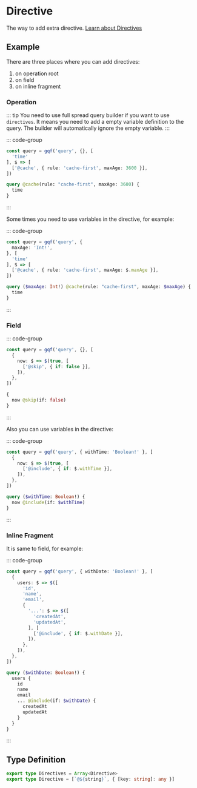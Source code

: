 # Directive

The way to add extra directive. [Learn about Directives](https://graphql.org/learn/queries/#directives)

## Example

There are three places where you can add directives:
  1. on operation root
  2. on field
  3. on inline fragment

### Operation

::: tip
You need to use full spread query builder if you want to use `directives`. It means you need to add a empty variable definition to the query. The builder will automatically ignore the empty variable.
:::

::: code-group
```ts [Query Builder]
const query = gqf('query', {}, [
  'time'
], $ => [
  ['@cache', { rule: 'cache-first', maxAge: 3600 }],
])
```

```graphql [GraphQL Query]
query @cache(rule: "cache-first", maxAge: 3600) {
  time
}
```
:::

Some times you need to use variables in the directive, for example:

::: code-group
```ts [Query Builder]
const query = gqf('query', {
  maxAge: 'Int!',
}, [
  'time'
], $ => [
  ['@cache', { rule: 'cache-first', maxAge: $.maxAge }],
])
```

```graphql [GraphQL Query]
query ($maxAge: Int!) @cache(rule: "cache-first", maxAge: $maxAge) {
  time
}
```
:::

### Field

::: code-group
```ts [Query Builder]
const query = gqf('query', {}, [
  {
    now: $ => $(true, [
      ['@skip', { if: false }],
    ]),
  },
])
```

```graphql [GraphQL Query]
{
  now @skip(if: false)
}
```
:::

Also you can use variables in the directive:

::: code-group
```ts [Query Builder]
const query = gqf('query', { withTime: 'Boolean!' }, [
  {
    now: $ => $(true, [
      ['@include', { if: $.withTime }],
    ]),
  },
])
```

```graphql [GraphQL Query]
query ($withTime: Boolean!) {
  now @include(if: $withTime)
}
```
:::

### Inline Fragment

It is same to field, for example:

::: code-group
```ts [Query Builder]
const query = gqf('query', { withDate: 'Boolean!' }, [
  {
    users: $ => $([
      'id',
      'name',
      'email',
      {
        '...': $ => $([
          'createdAt',
          'updatedAt',
        ], [
          ['@include', { if: $.withDate }],
        ]),
      },
    ]),
  },
])
```

```graphql [GraphQL Query]
query ($withDate: Boolean!) {
  users {
    id
    name
    email
    ... @include(if: $withDate) {
      createdAt
      updatedAt
    }
  }
}
```
:::

## Type Definition

```ts
export type Directives = Array<Directive>
export type Directive = [`@${string}`, { [key: string]: any }]
```
